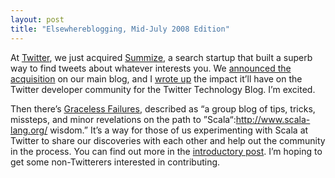 ```yaml
---
layout: post
title: "Elsewhereblogging, Mid-July 2008 Edition"
---
```





At [Twitter](http://twitter.com), we just acquired [Summize](http://www.crunchbase.com/company/summize), a search startup that built a superb way to find tweets about whatever interests you. We [announced the acquisition](http://blog.twitter.com/2008/07/finding-perfect-match.html) on our main blog, and I [wrote up](http://dev.twitter.com/2008/07/summize-and-future-of-twitter-api.html) the impact it’ll have on the Twitter developer community for the Twitter Technology Blog. I’m excited.

Then there’s [Graceless Failures](http://www.gracelessfailures.com/), described as “a group blog of tips, tricks, missteps, and minor revelations on the path to ”Scala“:http://www.scala-lang.org/ wisdom.” It’s a way for those of us experimenting with Scala at Twitter to share our discoveries with each other and help out the community in the process. You can find out more in the [introductory post](http://www.gracelessfailures.com/2008/06/test-post.html). I’m hoping to get some non-Twitterers interested in contributing.
